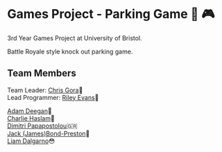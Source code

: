 # Games Project - Parking Game 🚗 🎮

3rd Year Games Project at University of Bristol. 

Battle Royale style knock out parking game.

## Team Members
Team Leader: [Chris Gora](https://github.com/ChrisGora)🍆  
Lead Programmer: [Riley Evans](https://github.com/RileyEv)🦄

[Adam Deegan](https://github.com/Nenivar)🐶  
[Charlie Haslam](https://github.com/Keywarn)🥏  
[Dimitri Papapostolou](https://github.com/Dimmitsaras)🇬🇷  
[Jack (James)Bond-Preston](https://github.com/jackbondpreston)🤵  
[Liam Dalgarno](https://github.com/liamdalg)😳
